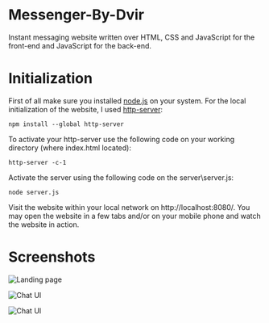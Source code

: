 # Messenger-By-Dvir

Instant messaging website written over HTML, CSS and JavaScript for the front-end and JavaScript for the
back-end.


# Initialization 

First of all make sure you installed [node.js](https://nodejs.org/) on your system.
For the local initialization of the website, I used [http-server](https://www.npmjs.com/package/http-server):

    npm install --global http-server

To activate your http-server use the following code on your working directory (where index.html located):

    http-server -c-1

Activate the server using the following code on the server\server.js:

    node server.js

Visit the website within your local network on http://localhost:8080/.
You may open the website in a few tabs and/or on your mobile phone and watch the website in action.

# Screenshots
![Landing page](https://gcdnb.pbrd.co/images/HSp28STxSfyu.png?o=1)

![Chat UI](https://gcdnb.pbrd.co/images/BmsTnCJyN2cp.png?o=1)

![Chat UI](https://gcdnb.pbrd.co/images/HL5oxCUa5WI8.png?o=1)
